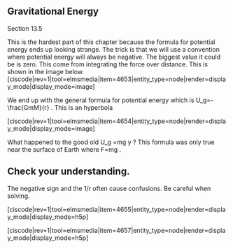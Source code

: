 ## Gravitational Energy 

<stop-note>
    <span slot="message">Section 13.5</span>
</stop-note>

This is the hardest part of this chapter because the formula for potential energy ends up looking strange. The trick is that we will use a convention where potential energy will always be negative. The biggest value it could be is zero. This come from integrating the force over distance. This is shown in the image below. 
[ciscode|rev=1|tool=elmsmedia|item=4653|entity_type=node|render=display_mode|display_mode=image]

We end up with the general formula for potential energy which is <lrn-math> U_g=-\frac{GmM}{r} </lrn-math>. This is an hyperbola

[ciscode|rev=1|tool=elmsmedia|item=4654|entity_type=node|render=display_mode|display_mode=image]

<lrndesign-sidenote label="Instructor Note" icon="bookmark" bg-color="#c2e5f2">
What happened to the good old <lrn-math> U_g =mg y </lrn-math>? This formula was only true near the surface of Earth where </lrn-math>F=mg </lrn-math>. 
</lrndesign-sidenote>

## Check your understanding. 

The negative sign and the 1/r often cause confusions. Be careful when solving. 

[ciscode|rev=1|tool=elmsmedia|item=4655|entity_type=node|render=display_mode|display_mode=h5p]

[ciscode|rev=1|tool=elmsmedia|item=4657|entity_type=node|render=display_mode|display_mode=h5p]